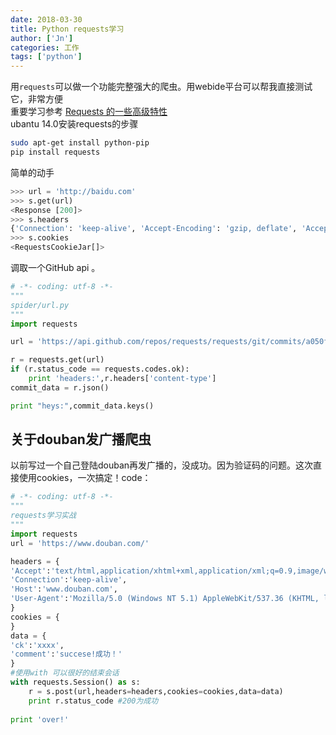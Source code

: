 ```yaml
---
date: 2018-03-30
title: Python requests学习
author: ['Jn']
categories: 工作
tags: ['python']
---
```


用`requests`可以做一个功能完整强大的爬虫。用webide平台可以帮我直接测试它，非常方便   
重要学习参考 [Requests 的一些高级特性](http://docs.python-requests.org/zh_CN/latest/user/advanced.html#advanced)  
ubantu 14.0安装requests的步骤
```bash
sudo apt-get install python-pip
pip install requests
```
简单的动手
```python
>>> url = 'http://baidu.com'
>>> s.get(url)
<Response [200]>
>>> s.headers
{'Connection': 'keep-alive', 'Accept-Encoding': 'gzip, deflate', 'Accept': '*/*', 'User-Agent': 'python-requests/2.18.4'}
>>> s.cookies
<RequestsCookieJar[]>
```
调取一个GitHub api 。
```python
# -*- coding: utf-8 -*-
"""
spider/url.py
"""
import requests

url = 'https://api.github.com/repos/requests/requests/git/commits/a050faf084662f3a352dd1a941f2c7c9f886d4ad'

r = requests.get(url)
if (r.status_code == requests.codes.ok):
    print 'headers:',r.headers['content-type']
commit_data = r.json()

print "heys:",commit_data.keys()
```
## 关于douban发广播爬虫
以前写过一个自己登陆douban再发广播的，没成功。因为验证码的问题。这次直接使用cookies，一次搞定！code：
```python
# -*- coding: utf-8 -*-
"""
requests学习实战
"""
import requests
url = 'https://www.douban.com/'

headers = {
'Accept':'text/html,application/xhtml+xml,application/xml;q=0.9,image/webp,*/*;q=0.8',
'Connection':'keep-alive',
'Host':'www.douban.com',
'User-Agent':'Mozilla/5.0 (Windows NT 5.1) AppleWebKit/537.36 (KHTML, like Gecko) Chrome/55.0.2883.87 Safari/537.36',
}
cookies = {
}
data = {
'ck':'xxxx',
'comment':'succese!成功！'
}
#使用with 可以很好的结束会话
with requests.Session() as s:
    r = s.post(url,headers=headers,cookies=cookies,data=data)
    print r.status_code #200为成功
    
print 'over!'
```